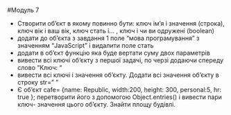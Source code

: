 #Модуль 7

- Створити об’єкт в якому повинно бути: ключ ім’я і значення (строка), ключ вік і ваш вік, ключ стать і… , ключ і чи ви одружені (boolean)
- додати до об’єкта з завдання 1 поле “мова програмування” з значенням “JavaScript” і видалити поле стать
- додати в об’єкт функцію яка буде вертати суму двох параметрів
- вивести всі ключі об’єкту з першої задачі, по черзі додаючи спереду слово “Ключ: “
- вивести всі ключі і значення об’єкту. Додати всі значення об’єкту в строку str=” ”
- Є об’єкт cafe= {name: Republic, width:200, height: 300, personal:5, hr: true }; перетворити його з допомогою Object.entries()  і вивести пари ключ- значення цього об’єкту. Знайти площу будівлі.
